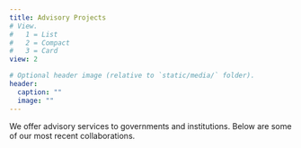 ```yaml
---
title: Advisory Projects
# View.
#   1 = List
#   2 = Compact
#   3 = Card
view: 2

# Optional header image (relative to `static/media/` folder).
header: 
  caption: ""
  image: ""
---
```

<body>
<p>We offer advisory services to governments and institutions. Below are some of our most recent collaborations. </p>
</body>
